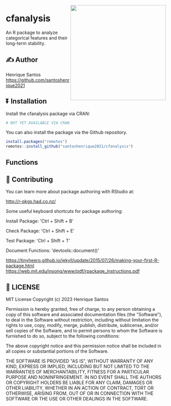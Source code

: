 <a href='https://github.com/santoshenrique2021/cfanalysis'><img src='https://github.com/santoshenrique2021/cfanalysis/tree/main/man/figures/cfanalysis-cropped.png' align="right" height="300" /></a>

# cfanalysis

An R package to analyze categorical features and their long-term stability.

## ✍️ Author

Henrique Santos <https://github.com/santoshenrique2021>

## ⏬ Installation

Install the cfanalysis package via CRAN:

``` r
# NOT YET AVAILABLE VIA CRAN
```

You can also install the package via the Github repository.

``` r
install.packages("remotes")
remotes::install_github("santoshenrique2021/cfanalysis")
```

## Functions

## 🔨 Contributing

You can learn more about package authoring with RStudio at:

<http://r-pkgs.had.co.nz/>

Some useful keyboard shortcuts for package authoring:

Install Package: 'Ctrl + Shift + B'

Check Package: 'Ctrl + Shift + E'

Test Package: 'Ctrl + Shift + T'

Document Functions: 'devtools::document()'

<https://tinyheero.github.io/jekyll/update/2015/07/26/making-your-first-R-package.html> <https://web.mit.edu/insong/www/pdf/rpackage_instructions.pdf>

## 📃 LICENSE

MIT License Copyright (c) 2023 Henrique Santos

Permission is hereby granted, free of charge, to any person obtaining a copy of this software and associated documentation files (the "Software"), to deal in the Software without restriction, including without limitation the rights to use, copy, modify, merge, publish, distribute, sublicense, and/or sell copies of the Software, and to permit persons to whom the Software is furnished to do so, subject to the following conditions:

The above copyright notice and this permission notice shall be included in all copies or substantial portions of the Software.

THE SOFTWARE IS PROVIDED "AS IS", WITHOUT WARRANTY OF ANY KIND, EXPRESS OR IMPLIED, INCLUDING BUT NOT LIMITED TO THE WARRANTIES OF MERCHANTABILITY, FITNESS FOR A PARTICULAR PURPOSE AND NONINFRINGEMENT. IN NO EVENT SHALL THE AUTHORS OR COPYRIGHT HOLDERS BE LIABLE FOR ANY CLAIM, DAMAGES OR OTHER LIABILITY, WHETHER IN AN ACTION OF CONTRACT, TORT OR OTHERWISE, ARISING FROM, OUT OF OR IN CONNECTION WITH THE SOFTWARE OR THE USE OR OTHER DEALINGS IN THE SOFTWARE.
